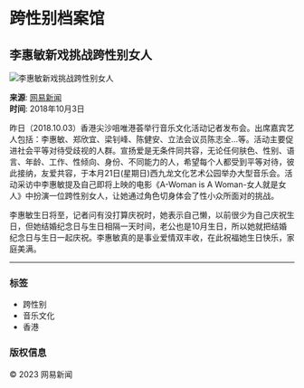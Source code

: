 # 跨性别档案馆

## 李惠敏新戏挑战跨性别女人

![李惠敏新戏挑战跨性别女人](https://nimg.ws.126.net/?url=https%3A%2F%2Fstatic.ws.126.net%2Ff2e%2Fwap%2Fcommon%2Fimages%2Fweixinfixed1200low.jpg&thumbnail=750x2147483647&quality=75&type=jpg)

**来源**: [网易新闻](http://kuaibao.qq.com/s/20181003A1E6WW00)  
**时间**: 2018年10月3日  

昨日（2018.10.03）香港尖沙咀唯港荟举行音乐文化活动记者发布会。出席嘉宾艺人包括：李惠敏、郑欣宜、梁钊峰、陈健安、立法会议员陈志全…等。活动主要促进社会平等对待受歧视的人群。宣扬爱是无条件同共容，无论任何肤色、性别、语言、年龄、工作、性倾向、身份、不同能力的人，希望每个人都受到平等对待，彼此接纳，友爱共容，于本月21日(星期日)西九龙文化艺术公园举办大型音乐会。活动采访中李惠敏提及自己即将上映的电影《A-Woman is A Woman-女人就是女人》中扮演一位跨性别女人，让她通过角色切身体会了性小众所面对的挑战。

李惠敏生日将至，记者问有没打算庆祝时，她表示自己懒，以前很少为自己庆祝生日，但她结婚纪念日与生日相隔一天时间，老公也是10月生日，所以她就把结婚纪念日与生日一起庆祝。李惠敏真的是事业爱情双丰收，在此祝福她生日快乐，家庭美满。

---

### 标签

- 跨性别
- 音乐文化
- 香港

### 版权信息

© 2023 网易新闻